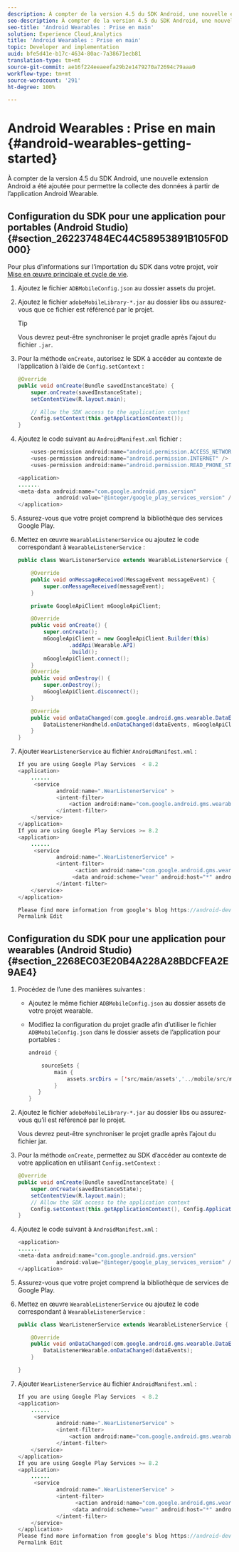 ```yaml
---
description: À compter de la version 4.5 du SDK Android, une nouvelle extension Android a été ajoutée pour permettre la collecte des données à partir de l’application Android Wearable.
seo-description: À compter de la version 4.5 du SDK Android, une nouvelle extension Android a été ajoutée pour permettre la collecte des données à partir de l’application Android Wearable.
seo-title: 'Android Wearables : Prise en main'
solution: Experience Cloud,Analytics
title: 'Android Wearables : Prise en main'
topic: Developer and implementation
uuid: bfe5d41e-b17c-4634-80ac-7a38671ecb81
translation-type: tm+mt
source-git-commit: ae16f224eeaeefa29b2e1479270a72694c79aaa0
workflow-type: tm+mt
source-wordcount: '291'
ht-degree: 100%

---
```



# Android Wearables : Prise en main {#android-wearables-getting-started}

À compter de la version 4.5 du SDK Android, une nouvelle extension Android a été ajoutée pour permettre la collecte des données à partir de l’application Android Wearable.

## Configuration du SDK pour une application pour portables (Android Studio) {#section_262237484EC44C58953891B105F0D000}

Pour plus d’informations sur l’importation du SDK dans votre projet, voir [Mise en œuvre principale et cycle de vie](/help/android/getting-started/dev-qs.md).

1. Ajoutez le fichier `ADBMobileConfig.json` au dossier assets du projet.
1. Ajoutez le fichier `adobeMobileLibrary-*.jar` au dossier libs ou assurez-vous que ce fichier est référencé par le projet.

   >[!TIP]
   >
   >Vous devrez peut-être synchroniser le projet gradle après l’ajout du fichier `.jar`.

1. Pour la méthode `onCreate`, autorisez le SDK à accéder au contexte de l’application à l’aide de `Config.setContext` :

   ```java
   @Override 
   public void onCreate(Bundle savedInstanceState) { 
       super.onCreate(savedInstanceState); 
       setContentView(R.layout.main); 
   
       // Allow the SDK access to the application context 
       Config.setContext(this.getApplicationContext()); 
   }
   ```

1. Ajoutez le code suivant au `AndroidManifest.xml` fichier :

   ```java
       <uses-permission android:name="android.permission.ACCESS_NETWORK_STATE" /> 
       <uses-permission android:name="android.permission.INTERNET" /> 
       <uses-permission android:name="android.permission.READ_PHONE_STATE" /> 
   
   <application> 
   ....... 
   <meta-data android:name="com.google.android.gms.version" 
               android:value="@integer/google_play_services_version" /> 
   </application>
   ```

1. Assurez-vous que votre projet comprend la bibliothèque des services Google Play.
1. Mettez en œuvre `WearableListenerService` ou ajoutez le code correspondant à `WearableListenerService` :

   ```java
   public class WearListenerService extends WearableListenerService { 
   
       @Override 
       public void onMessageReceived(MessageEvent messageEvent) { 
           super.onMessageReceived(messageEvent); 
       } 
   
       private GoogleApiClient mGoogleApiClient; 
   
       @Override 
       public void onCreate() { 
           super.onCreate(); 
           mGoogleApiClient = new GoogleApiClient.Builder(this) 
                   .addApi(Wearable.API) 
                   .build(); 
           mGoogleApiClient.connect(); 
       } 
       @Override 
       public void onDestroy() { 
           super.onDestroy(); 
           mGoogleApiClient.disconnect(); 
       } 
   
       @Override 
       public void onDataChanged(com.google.android.gms.wearable.DataEventBuffer dataEvents) { 
           DataListenerHandheld.onDataChanged(dataEvents, mGoogleApiClient, this); 
       } 
   }
   ```

1. Ajouter `WearListenerService` au fichier `AndroidManifest.xml` :

   ```java
   If you are using Google Play Services  < 8.2 
   <application> 
       ...... 
        <service 
               android:name=".WearListenerService" > 
               <intent-filter> 
                   <action android:name="com.google.android.gms.wearable.BIND_LISTENER" /> 
               </intent-filter> 
       </service> 
   </application> 
   If you are using Google Play Services >= 8.2 
   <application> 
       ...... 
        <service 
               android:name=".WearListenerService" > 
               <intent-filter> 
                     <action android:name="com.google.android.gms.wearable.DATA_CHANGED" /> 
                    <data android:scheme="wear" android:host="*" android:pathPrefix="/abdmobile" /> 
               </intent-filter> 
       </service> 
   </application> 
   
   Please find more information from google's blog https://android-developers.googleblog.com/2016/04/deprecation-of-bindlistener.html. 
   Permalink Edit
   ```

## Configuration du SDK pour une application pour wearables (Android Studio) {#section_2268EC03E20B4A228A28BDCFEA2E9AE4}

1. Procédez de l’une des manières suivantes :

   * Ajoutez le même fichier `ADBMobileConfig.json` au dossier assets de votre projet wearable.
   * Modifiez la configuration du projet gradle afin d’utiliser le fichier `ADBMobileConfig.json` dans le dossier assets de l’application pour portables :

      ```java
      android { 
      
          sourceSets { 
              main { 
                  assets.srcDirs = ['src/main/assets','../mobile/src/main/assets'] 
              } 
         } 
      }
      ```

1. Ajoutez le fichier `adobeMobileLibrary-*.jar` au dossier libs ou assurez-vous qu’il est référencé par le projet.

   Vous devrez peut-être synchroniser le projet gradle après l’ajout du fichier jar.

1. Pour la méthode `onCreate`, permettez au SDK d’accéder au contexte de votre application en utilisant `Config.setContext` :

   ```java
   @Override 
   public void onCreate(Bundle savedInstanceState) { 
       super.onCreate(savedInstanceState); 
       setContentView(R.layout.main);      
       // Allow the SDK access to the application context 
       Config.setContext(this.getApplicationContext(), Config.ApplicationType.APPLICATION_TYPE_WEARABLE); 
   }
   ```

1. Ajoutez le code suivant à `AndroidManifest.xml` :

   ```java
   <application> 
   ....... 
   <meta-data android:name="com.google.android.gms.version" 
               android:value="@integer/google_play_services_version" /> 
   </application>
   ```

1. Assurez-vous que votre projet comprend la bibliothèque de services de Google Play.
1. Mettez en œuvre `WearableListenerService` ou ajoutez le code correspondant à `WearableListenerService` :

   ```java
   public class WearListenerService extends WearableListenerService { 
   
       @Override 
       public void onDataChanged(com.google.android.gms.wearable.DataEventBuffer dataEvents) { 
           DataListenerWearable.onDataChanged(dataEvents); 
       } 
   
   }
   ```

1. Ajouter `WearListenerService` au fichier `AndroidManifest.xml` :

   ```java
   If you are using Google Play Services  < 8.2 
   <application> 
       ...... 
        <service 
               android:name=".WearListenerService" > 
               <intent-filter> 
                   <action android:name="com.google.android.gms.wearable.BIND_LISTENER" /> 
               </intent-filter> 
       </service> 
   </application> 
   If you are using Google Play Services >= 8.2 
   <application> 
       ...... 
        <service 
               android:name=".WearListenerService" > 
               <intent-filter> 
                     <action android:name="com.google.android.gms.wearable.DATA_CHANGED" /> 
                    <data android:scheme="wear" android:host="*" android:pathPrefix="/abdmobile" /> 
               </intent-filter> 
       </service> 
   </application> 
   Please find more information from google's blog https://android-developers.googleblog.com/2016/04/deprecation-of-bindlistener.html. 
   Permalink Edit
   ```

